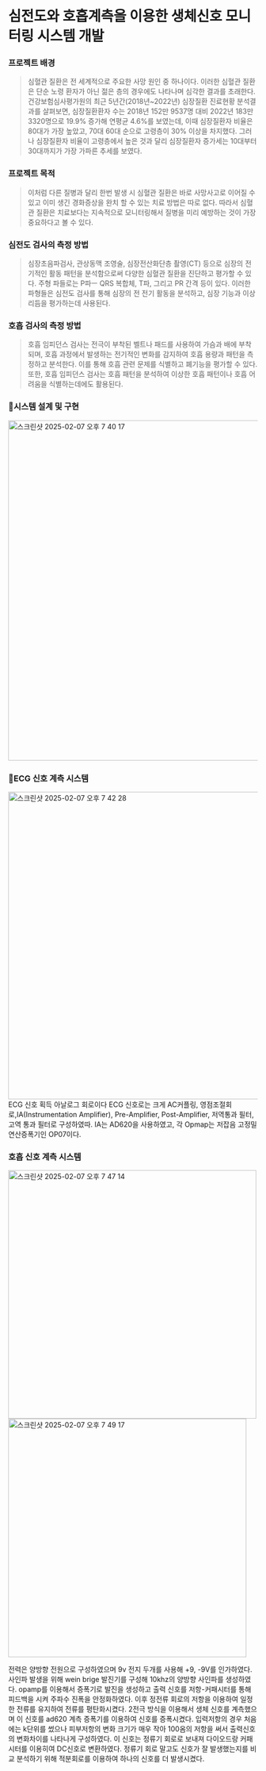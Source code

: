 # 심전도와 호흡계측을 이용한 생체신호 모니터링 시스템 개발

### 프로젝트 배경
> 심혈관 질환은 전 세계적으로 주요한 사망 원인 중 하나이다. 이러한 심혈관 질환은 단순 노령 환자가 아닌 젊은 층의 경우에도 나타나며 심각한 결과를 초래한다. 건강보험심사평가원의 최근 5년간(2018년~2022년) 심장질환 진료현황 분석결과를 살펴보면, 심장질환환자 수는 2018년 152만 9537명 대비 2022년 183만 3320명으로 19.9% 증가해 연평균 4.6%를 보였는데, 이때 심장질환자 비율은 80대가 가장 높았고, 70대 60대 순으로 고령층이 30% 이상을 차지했다. 그러나 심장질환자 비율이 고령층에서 높은 것과 달리 심장질환자 증가세는 10대부터 30대까지가 가장 가파른 추세를 보였다.

### 프로젝트 목적
> 이처럼 다른 질병과 달리 한번 발생 시 심혈관 질환은 바로 사망사고로 이어질 수 있고 이미 생긴 경화증상을 완치 할 수 있는 치료 방법은 따로 없다. 따라서 심혈관 질환은 치료보다는 지속적으로 모니터링해서 질병을 미리 예방하는 것이 가장 중요하다고 볼 수 있다.

### 심전도 검사의 측정 방법
> 심장초음파검사, 관상동맥 조영술, 심장전산화단층 촬영(CT) 등으로 심장의 전기적인 활동 패턴을 분석함으로써 다양한 심혈관 질환을 진단하고 평가할 수 있다. 주형 파들로는 P파ㅡ QRS 복합체, T파, 그리고 PR 간격 등이 있다. 이러한 파형들은 심전도 검사를 통해 심장의 전 전기 활동을 분석하고, 심장 기능과 이상 리듬을 평가하는데 사용된다.
### 호흡 검사의 측정 방법
> 호흡 임피던스 검사는 전극이 부착된 벨트나 패드를 사용하여 가슴과 배에 부착되며, 호흡 과정에서 발생하는 전기적인 변화를 감지하여 호흡 용량과 패턴을 측정하고 분석한다. 이를 통해 호흡 관련 문제를 식별하고 폐기능을 평가할 수 있다. 또한, 호흡 임피던스 검사는 호흡 패턴을 분석하여 이상한 호흡 패턴이나 호흡 어려움을 식별하는데에도 활용된다. 

### 📌시스템 설계 및 구현
<img width="686" alt="스크린샷 2025-02-07 오후 7 40 17" src="https://github.com/user-attachments/assets/25b6c802-3588-40bf-ba3b-4b2798a962ec" />

### 🚦ECG 신호 계측 시스템
<img width="620" alt="스크린샷 2025-02-07 오후 7 42 28" src="https://github.com/user-attachments/assets/033e394f-4d47-40ba-84a9-6ceafbc0ad2a" /> </br>
ECG 신호 획득 아날로그 회로이다
ECG 신호로는 크게 AC커플링, 영점조절회로,IA(Instrumentation Amplifier), Pre-Amplifier, Post-Amplifier, 저역통과 필터, 고역 통과 필터로 구성하였따. 
IA는 AD620을 사용하였고, 각 Opmap는 저잡음 고정밀 연산증폭기인 OP07이다.

### 호흡 신호 계측 시스템
<img width="501" alt="스크린샷 2025-02-07 오후 7 47 14" src="https://github.com/user-attachments/assets/94df2ef9-e526-4e14-8eb9-36871b5f37e5" />
<img width="481" alt="스크린샷 2025-02-07 오후 7 49 17" src="https://github.com/user-attachments/assets/9b7bfaf4-da18-4bc0-9815-948005908d00" />

전력은 양방향 전원으로 구성하였으며 9v 전지 두개를 사용해 +9, -9V를 인가하였다. 사인파 발생을 위해 wein brige 발진기를 구성해 10khz의 양방향 사인파를 생성하였다. opamp를 이용해서 증폭기로 발진을 생성하고 출력 신호를 저항-커패시터를 통해 피드백을 시켜 주파수 진폭을 안정화하였다. 이후 정전류 회로의 저항을 이용하여 일정한 전류를 유지하여 전류를 평탄화시켰다. 2전극 방식을 이용해서 생체 신호를 계측했으며 이 신호를 ad620 계측 증폭기를 이용하여 신호를 증폭시켰다. 입력저항의 경우 처음에는 k단위를 썼으나 피부저항의 변화 크기가 매우 작아 100옴의 저항을 써서 출력신호의 변화차이를 나타나게 구성하였다. 이 신호는 정류기 회로로 보내져 다이오드랑 커패시터를 이용히여 DC신호로 변환하였다. 정류기 회로 말고도 신호가 잘 발생했는지를 비교 분석하기 위해 적분회로를 이용하여 하나의 신호를 더 발생시켰다.
